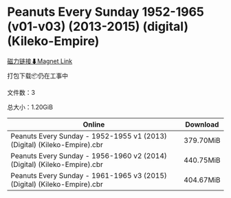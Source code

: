 # Peanuts Every Sunday 1952-1965 (v01-v03) (2013-2015) (digital) (Kileko-Empire)

[磁力链接⬇Magnet Link](magnet:?xt=urn:btih:5edd6516a790e8631dde31078e898348e4f49b4a&dn=Peanuts%20Every%20Sunday%201952-1965%20%28v01-v03%29%20%282013-2015%29%20%28digital%29%20%28Kileko-Empire%29)

打包下载📦仍在工事中

文件数：3

总大小：1.20GiB

Online | Download
--- | ---
Peanuts Every Sunday - 1952-1955 v1 (2013) (Digital) (Kileko-Empire).cbr | 379.70MiB
Peanuts Every Sunday - 1956-1960 v2 (2014) (Digital) (Kileko-Empire).cbr | 440.75MiB
Peanuts Every Sunday - 1961-1965 v3 (2015) (Digital) (Kileko-Empire).cbr | 404.67MiB